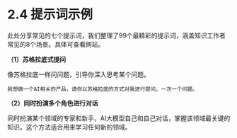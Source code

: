 # 2.4 提示词示例

此处分享常见的七个提示词，我们整理了99个最精彩的提示词，涵盖知识工作者常见的8个场景。具体可查看网站。

**（1）苏格拉底式提问**

像苏格拉底一样问问题，引导你深入思考某个问题。

```
我想做一个AI相关的产品，请你以苏格拉底的方式对我进行提问，一次一个问题。

```

**（2）同时扮演多个角色进行对话**

同时扮演某个领域的专家和新手，AI大模型自己和自己对话，掌握该领域最关键的知识。这个方法适合用来学习任何新的领域。

```
